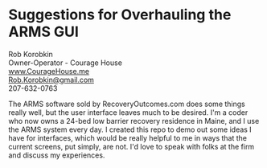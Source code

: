 # Suggestions for Overhauling the ARMS GUI

Rob Korobkin\
Owner-Operator - Courage House\
www.CourageHouse.me \
Rob.Korobkin@gmail.com \
207-632-0763


The ARMS software sold by RecoveryOutcomes.com does some things really well, but the user interface leaves much to be desired. I'm a coder who now owns a 24-bed low barrier recovery residence in Maine, and I use the ARMS system every day. I created this repo to demo out some ideas I have for interfaces, which would be really helpful to me in ways that the current screens, put simply, are not. I'd love to speak with folks at the firm and discuss my experiences. 
